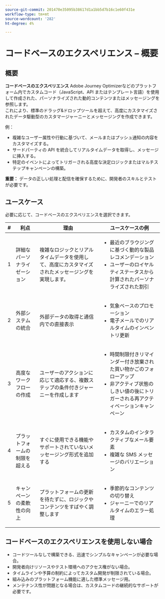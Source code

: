 ```yaml
---
source-git-commit: 201470e35095b38617d1a1bb5d7b16c1e60f431e
workflow-type: tm+mt
source-wordcount: '282'
ht-degree: 4%

---
```

# コードベースのエクスペリエンス – 概要

## 概要

**コードベースのエクスペリエンス** Adobe Journey Optimizerなどのプラットフォーム内でカスタムコード（JavaScript、API またはテンプレート言語）を使用して作成された、パーソナライズされた動的コンテンツまたはメッセージングを参照します。\
これにより、標準のドラッグ&amp;ドロップツールを超えて、高度にカスタマイズされたデータ駆動型のカスタマージャーニーとメッセージングを作成できます。

例：

* 複雑なユーザー属性や行動に基づいて、メールまたはプッシュ通知の内容をカスタマイズする。
* サードパーティの API を統合してリアルタイムデータを取得し、メッセージに挿入する。
* 特定のイベントによってトリガーされる高度な決定ロジックまたはマルチステップキャンペーンの構築。

**重要：** データの正しい処理と配信を確保するために、開発者のスキルとテストが必要です。

## ユースケース

必要に応じて、コードベースのエクスペリエンスを選択できます。

| # | 利点 | 理由 | ユースケースの例 |
|---|---------|-----|-------------------|
| 1 | 詳細なパーソナライゼーション | 複雑なロジックとリアルタイムデータを使用して、高度にカスタマイズされたメッセージングを実現します。 | <ul><li>最近のブラウジングに基づく動的な製品レコメンデーション</li><li>ユーザーのロイヤルティステータスから計算されたパーソナライズされた割引</li></ul> |
| 2 | 外部システムの統合 | 外部データの取得と通信内での直接表示 | <ul><li>気象ベースのプロモーション</li><li>電子メールでのリアルタイムのインベントリ更新</li></ul> |
| 3 | 高度なワークフローの作成 | ユーザーのアクションに応じて適応する、複数ステップの条件付きジャーニーを作成します | <ul><li>時間制限付きリマインダー付き放棄された買い物かごのフォローアップ</li><li>非アクティブ状態のしきい値の後にトリガーされる再アクティベーションキャンペーン</li></ul> |
| 4 | プラットフォームの制限を超える | すぐに使用できる機能やサポートされていないメッセージング形式を追加する | <ul><li>カスタムのインタラクティブなメール要素</li><li>複雑な SMS メッセージのバリエーション</li></ul> |
| 5 | キャンペーンの柔軟性の向上 | プラットフォームの更新を待たずに、ロジックやコンテンツをすばやく調整します | <ul><li>季節的なコンテンツの切り替え</li><li>ジャーニーでのリアルタイムのエラー処理</li></ul> |

## コードベースのエクスペリエンスを使用しない場合

* コードツールなしで構築できる、迅速でシンプルなキャンペーンが必要な場合。
* 開発者向けリソースやテスト環境へのアクセス権がない場合。
* タイムラインや予算の制約によってカスタム開発が制限されている場合。
* 組み込みのプラットフォーム機能に適した標準メッセージ用。
* メンテナンス性が問題となる場合は、カスタムコードの継続的なサポートが必要です。
